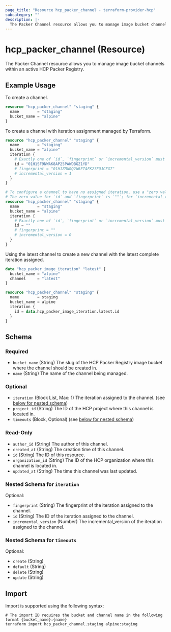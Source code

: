 ```yaml
---
page_title: "Resource hcp_packer_channel - terraform-provider-hcp"
subcategory: ""
description: |-
  The Packer Channel resource allows you to manage image bucket channels within an active HCP Packer Registry.
---
```


# hcp_packer_channel (Resource)

The Packer Channel resource allows you to manage image bucket channels within an active HCP Packer Registry.

## Example Usage

To create a channel.
```terraform
resource "hcp_packer_channel" "staging" {
  name        = "staging"
  bucket_name = "alpine"
}
```

To create a channel with iteration assignment managed by Terraform.
```terraform
resource "hcp_packer_channel" "staging" {
  name        = "staging"
  bucket_name = "alpine"
  iteration {
    # Exactly one of `id`, `fingerprint` or `incremental_version` must be passed
    id = "01H1SF9NWAK8AP25PAWDBGZ1YD"
    # fingerprint = "01H1ZMW0Q2W6FT4FK27FQJCFG7"
    # incremental_version = 1
  }
}

# To configure a channel to have no assigned iteration, use a "zero value".
# The zero value for `id` and `fingerprint` is `""`; for `incremental_version`, it is `0`
resource "hcp_packer_channel" "staging" {
  name        = "staging"
  bucket_name = "alpine"
  iteration {
    # Exactly one of `id`, `fingerprint` or `incremental_version` must be passed
    id = ""
    # fingerprint = ""
    # incremental_version = 0
  }
}
```

Using the latest channel to create a new channel with the latest complete iteration assigned.
```terraform
data "hcp_packer_image_iteration" "latest" {
  bucket_name = "alpine"
  channel     = "latest"
}

resource "hcp_packer_channel" "staging" {
  name        = staging
  bucket_name = alpine
  iteration {
    id = data.hcp_packer_image_iteration.latest.id
  }
}
```


<!-- schema generated by tfplugindocs -->
## Schema

### Required

- `bucket_name` (String) The slug of the HCP Packer Registry image bucket where the channel should be created in.
- `name` (String) The name of the channel being managed.

### Optional

- `iteration` (Block List, Max: 1) The iteration assigned to the channel. (see [below for nested schema](#nestedblock--iteration))
- `project_id` (String) The ID of the HCP project where this channel is located in.
- `timeouts` (Block, Optional) (see [below for nested schema](#nestedblock--timeouts))

### Read-Only

- `author_id` (String) The author of this channel.
- `created_at` (String) The creation time of this channel.
- `id` (String) The ID of this resource.
- `organization_id` (String) The ID of the HCP organization where this channel is located in.
- `updated_at` (String) The time this channel was last updated.

<a id="nestedblock--iteration"></a>
### Nested Schema for `iteration`

Optional:

- `fingerprint` (String) The fingerprint of the iteration assigned to the channel.
- `id` (String) The ID of the iteration assigned to the channel.
- `incremental_version` (Number) The incremental_version of the iteration assigned to the channel.


<a id="nestedblock--timeouts"></a>
### Nested Schema for `timeouts`

Optional:

- `create` (String)
- `default` (String)
- `delete` (String)
- `update` (String)

## Import

Import is supported using the following syntax:

```shell
# The import ID requires the bucket and channel name in the following format {bucket_name}:{name}
terraform import hcp_packer_channel.staging alpine:staging
```
